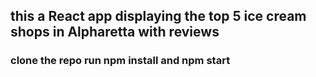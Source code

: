 
##  this a React app displaying the top 5 ice cream shops in Alpharetta with reviews 

### clone the repo run npm install and npm start



